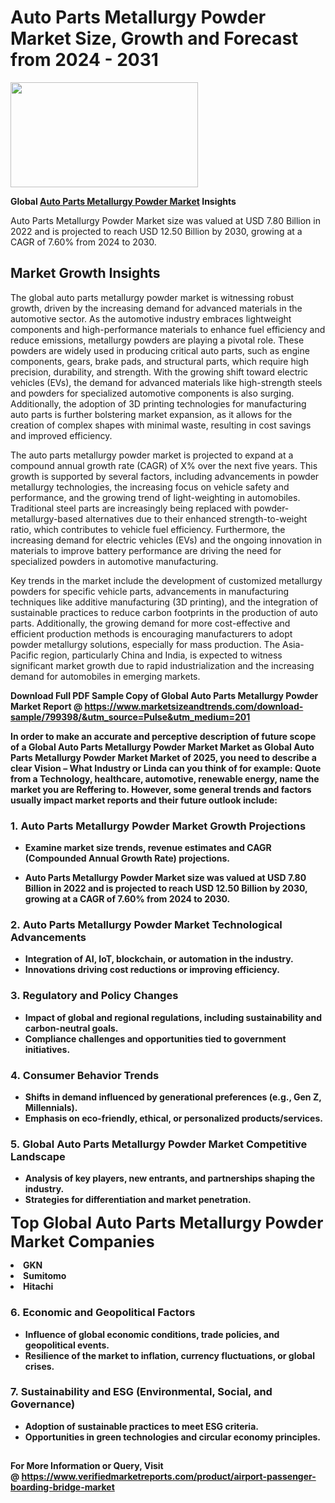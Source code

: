 <H1>Auto Parts Metallurgy Powder Market Size, Growth and Forecast from 2024 - 2031</H1><img class="aligncenter size-medium wp-image-584254" src="https://thirdeyenews.in/wp-content/uploads/2024/09/Global-Market-Research-300x168.jpeg" alt="" width="300" height="168" /><p><strong>Global&nbsp;<a href="https://www.marketsizeandtrends.com/download-sample/799398/&amp;utm_source=Pulse&amp;utm_medium=201">Auto Parts Metallurgy Powder Market</a> Insights</strong></p><p>Auto Parts Metallurgy Powder Market size was valued at USD 7.80 Billion in 2022 and is projected to reach USD 12.50 Billion by 2030, growing at a CAGR of 7.60% from 2024 to 2030.</p><p><h2>Market Growth Insights</h2> <p>The global auto parts metallurgy powder market is witnessing robust growth, driven by the increasing demand for advanced materials in the automotive sector. As the automotive industry embraces lightweight components and high-performance materials to enhance fuel efficiency and reduce emissions, metallurgy powders are playing a pivotal role. These powders are widely used in producing critical auto parts, such as engine components, gears, brake pads, and structural parts, which require high precision, durability, and strength. With the growing shift toward electric vehicles (EVs), the demand for advanced materials like high-strength steels and powders for specialized automotive components is also surging. Additionally, the adoption of 3D printing technologies for manufacturing auto parts is further bolstering market expansion, as it allows for the creation of complex shapes with minimal waste, resulting in cost savings and improved efficiency.</p> <p><strong></strong></p> <p>The auto parts metallurgy powder market is projected to expand at a compound annual growth rate (CAGR) of X% over the next five years. This growth is supported by several factors, including advancements in powder metallurgy technologies, the increasing focus on vehicle safety and performance, and the growing trend of light-weighting in automobiles. Traditional steel parts are increasingly being replaced with powder-metallurgy-based alternatives due to their enhanced strength-to-weight ratio, which contributes to vehicle fuel efficiency. Furthermore, the increasing demand for electric vehicles (EVs) and the ongoing innovation in materials to improve battery performance are driving the need for specialized powders in automotive manufacturing.</p> <p>Key trends in the market include the development of customized metallurgy powders for specific vehicle parts, advancements in manufacturing techniques like additive manufacturing (3D printing), and the integration of sustainable practices to reduce carbon footprints in the production of auto parts. Additionally, the growing demand for more cost-effective and efficient production methods is encouraging manufacturers to adopt powder metallurgy solutions, especially for mass production. The Asia-Pacific region, particularly China and India, is expected to witness significant market growth due to rapid industrialization and the increasing demand for automobiles in emerging markets.</p> <p><strong></p><p><span class=""><strong>Download Full PDF Sample Copy of Global Auto Parts Metallurgy Powder Market Report</strong> @ <a href="https://www.marketsizeandtrends.com/download-sample/799398/&amp;utm_source=Pulse&amp;utm_medium=201" target="_blank">https://www.marketsizeandtrends.com/download-sample/799398/&amp;utm_source=Pulse&amp;utm_medium=201</a></span></p><p>In order to make an accurate and perceptive description of future scope of a Global&nbsp;Auto Parts Metallurgy Powder Market Market as Global&nbsp;Auto Parts Metallurgy Powder Market Market of 2025, you need to describe a clear Vision &ndash; What Industry or Linda can you think of for example: Quote from a Technology, healthcare, automotive, renewable energy, name the market you are Reffering to. However, some general trends and factors usually impact market reports and their future outlook include:</p><h3>1.&nbsp;<strong>Auto Parts Metallurgy Powder Market Growth Projections</strong></h3><ul><li>Examine market size trends, revenue estimates and CAGR (Compounded Annual Growth Rate) projections.</li><li><p>Auto Parts Metallurgy Powder Market size was valued at USD 7.80 Billion in 2022 and is projected to reach USD 12.50 Billion by 2030, growing at a CAGR of 7.60% from 2024 to 2030.</p></li></ul><h3>2.&nbsp;<strong>Auto Parts Metallurgy Powder Market Technological Advancements</strong></h3><ul><li>Integration of AI, IoT, blockchain, or automation in the industry.</li><li>Innovations driving cost reductions or improving efficiency.</li></ul><h3>3.&nbsp;<strong>Regulatory and Policy Changes</strong></h3><ul><li>Impact of global and regional regulations, including sustainability and carbon-neutral goals.</li><li>Compliance challenges and opportunities tied to government initiatives.</li></ul><h3>4.&nbsp;<strong>Consumer Behavior Trends</strong></h3><ul><li>Shifts in demand influenced by generational preferences (e.g., Gen Z, Millennials).</li><li>Emphasis on eco-friendly, ethical, or personalized products/services.</li></ul><h3>5.&nbsp;<strong>Global Auto Parts Metallurgy Powder Market Competitive Landscape</strong></h3><ul><li>Analysis of key players, new entrants, and partnerships shaping the industry.</li><li>Strategies for differentiation and market penetration.</li></ul><p data-pm-slice="1 1 []"><span style="color: inherit; font-family: inherit; font-size: 25px;">Top Global Auto Parts Metallurgy Powder Market Companies</span></p><div class="" data-test-id=""><p><li>GKN</li><li> Sumitomo</li><li> Hitachi</li></p></div><h3>6.&nbsp;<strong>Economic and Geopolitical Factors</strong></h3><ul><li>Influence of global economic conditions, trade policies, and geopolitical events.</li><li>Resilience of the market to inflation, currency fluctuations, or global crises.</li></ul><h3>7.&nbsp;<strong>Sustainability and ESG (Environmental, Social, and Governance)</strong></h3><ul><li>Adoption of sustainable practices to meet ESG criteria.</li><li>Opportunities in green technologies and circular economy principles.</li></ul><h2><strong style="font-size: 14px;">For More Information or Query, Visit @&nbsp;</strong><a style="background-color: #ffffff; font-size: 14px;" href="https://www.marketsizeandtrends.com/report/auto-parts-metallurgy-powder-market/" target="_blank">https://www.verifiedmarketreports.com/product/airport-passenger-boarding-bridge-market</a></h2>